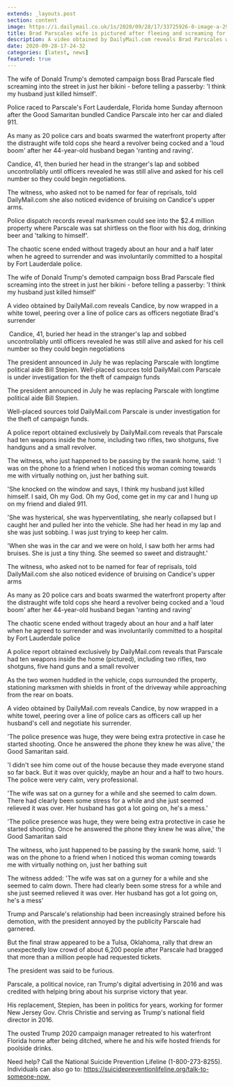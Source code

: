 ```yaml
---
extends: _layouts.post
section: content
image: https://i.dailymail.co.uk/1s/2020/09/28/17/33725926-0-image-a-29_1601308956133.jpg 
title: Brad Parscales wife is pictured after fleeing and screaming for help in just a bikini 
description: A video obtained by DailyMail.com reveals Brad Parscales wife, now in a towel, peering over a line of police cars as officers negotiate Brads surrender on Sunday in Fort Lauderdale, Florida. 
date: 2020-09-28-17-24-32 
categories: [latest, news] 
featured: true 
--- 
```

The wife of Donald Trump's demoted campaign boss Brad Parscale fled screaming into the street in just her bikini - before telling a passerby: 'I think my husband just killed himself'.

Police raced to Parscale's Fort Lauderdale, Florida home Sunday afternoon after the Good Samaritan bundled Candice Parscale into her car and dialed 911.

As many as 20 police cars and boats swarmed the waterfront property after the distraught wife told cops she heard a revolver being cocked and a 'loud boom' after her 44-year-old husband began 'ranting and raving'.

Candice, 41, then buried her head in the stranger's lap and sobbed uncontrollably until officers revealed he was still alive and asked for his cell number so they could begin negotiations.

The witness, who asked not to be named for fear of reprisals, told DailyMail.com she also noticed evidence of bruising on Candice's upper arms.

Police dispatch records reveal marksmen could see into the $2.4 million property where Parscale was sat shirtless on the floor with his dog, drinking beer and 'talking to himself'.

The chaotic scene ended without tragedy about an hour and a half later when he agreed to surrender and was involuntarily committed to a hospital by Fort Lauderdale police. 

The wife of Donald Trump's demoted campaign boss Brad Parscale fled screaming into the street in just her bikini - before telling a passerby: 'I think my husband just killed himself'

A video obtained by DailyMail.com reveals Candice, by now wrapped in a white towel, peering over a line of police cars as officers negotiate Brad's surrender

 Candice, 41, buried her head in the stranger's lap and sobbed uncontrollably until officers revealed he was still alive and asked for his cell number so they could begin negotiations

The president announced in July he was replacing Parscale with longtime political aide Bill Stepien. Well-placed sources told DailyMail.com Parscale is under investigation for the theft of campaign funds 

The president announced in July he was replacing Parscale with longtime political aide Bill Stepien. 

Well-placed sources told DailyMail.com Parscale is under investigation for the theft of campaign funds. 

A police report obtained exclusively by DailyMail.com reveals that Parscale had ten weapons inside the home, including two rifles, two shotguns, five handguns and a small revolver. 

The witness, who just happened to be passing by the swank home, said: 'I was on the phone to a friend when I noticed this woman coming towards me with virtually nothing on, just her bathing suit.

'She knocked on the window and says, I think my husband just killed himself. I said, Oh my God. Oh my God, come get in my car and I hung up on my friend and dialed 911.

'She was hysterical, she was hyperventilating, she nearly collapsed but I caught her and pulled her into the vehicle. She had her head in my lap and she was just sobbing. I was just trying to keep her calm.

'When she was in the car and we were on hold, I saw both her arms had bruises. She is just a tiny thing. She seemed so sweet and distraught.'

The witness, who asked not to be named for fear of reprisals, told DailyMail.com she also noticed evidence of bruising on Candice's upper arms

As many as 20 police cars and boats swarmed the waterfront property after the distraught wife told cops she heard a revolver being cocked and a 'loud boom' after her 44-year-old husband began 'ranting and raving'

The chaotic scene ended without tragedy about an hour and a half later when he agreed to surrender and was involuntarily committed to a hospital by Fort Lauderdale police

A police report obtained exclusively by DailyMail.com reveals that Parscale had ten weapons inside the home (pictured), including two rifles, two shotguns, five hand guns and a small revolver 

As the two women huddled in the vehicle, cops surrounded the property, stationing marksmen with shields in front of the driveway while approaching from the rear on boats.

A video obtained by DailyMail.com reveals Candice, by now wrapped in a white towel, peering over a line of police cars as officers call up her husband's cell and negotiate his surrender.

'The police presence was huge, they were being extra protective in case he started shooting. Once he answered the phone they knew he was alive,' the Good Samaritan said.

'I didn't see him come out of the house because they made everyone stand so far back. But it was over quickly, maybe an hour and a half to two hours. The police were very calm, very professional.

'The wife was sat on a gurney for a while and she seemed to calm down. There had clearly been some stress for a while and she just seemed relieved it was over. Her husband has got a lot going on, he's a mess.'

'The police presence was huge, they were being extra protective in case he started shooting. Once he answered the phone they knew he was alive,' the Good Samaritan said

The witness, who just happened to be passing by the swank home, said: 'I was on the phone to a friend when I noticed this woman coming towards me with virtually nothing on, just her bathing suit

The witness added: 'The wife was sat on a gurney for a while and she seemed to calm down. There had clearly been some stress for a while and she just seemed relieved it was over. Her husband has got a lot going on, he's a mess'

Trump and Parscale's relationship had been increasingly strained before his demotion, with the president annoyed by the publicity Parscale had garnered.

But the final straw appeared to be a Tulsa, Oklahoma, rally that drew an unexpectedly low crowd of about 6,200 people after Parscale had bragged that more than a million people had requested tickets.

The president was said to be furious. 

Parscale, a political novice, ran Trump's digital advertising in 2016 and was credited with helping bring about his surprise victory that year.

His replacement, Stepien, has been in politics for years, working for former New Jersey Gov. Chris Christie and serving as Trump's national field director in 2016.

The ousted Trump 2020 campaign manager retreated to his waterfront Florida home after being ditched, where he and his wife hosted friends for poolside drinks. 

Need help? Call the National Suicide Prevention Lifeline (1-800-273-8255). Individuals can also go to: https://suicidepreventionlifeline.org/talk-to-someone-now 

